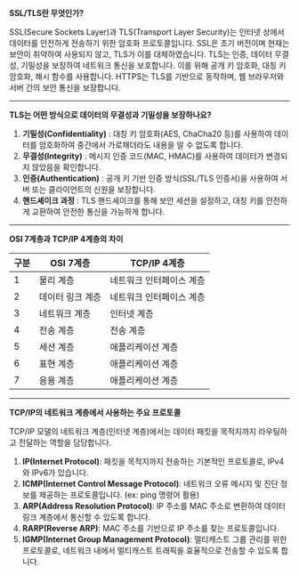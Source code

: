 
**SSL/TLS란 무엇인가?**

SSL(Secure Sockets Layer)과 TLS(Transport Layer Security)는 인터넷 상에서 데이터를 안전하게 전송하기 위한 암호화 프로토콜입니다. SSL은 초기 버전이며 현재는 보안이 취약하여 사용되지 않고, TLS가 이를 대체하였습니다. TLS는 인증, 데이터 무결성, 기밀성을 보장하여 네트워크 통신을 보호합니다. 이를 위해 공개 키 암호화, 대칭 키 암호화, 해시 함수를 사용합니다. HTTPS는 TLS를 기반으로 동작하며, 웹 브라우저와 서버 간의 보안 통신을 보장합니다.

---

**TLS는 어떤 방식으로 데이터의 무결성과 기밀성을 보장하나요?**
1. **기밀성(Confidentiality)** : 대칭 키 암호화(AES, ChaCha20 등)를 사용하여 데이터를 암호화하여 중간에서 가로채더라도 내용을 알 수 없도록 합니다.
2. **무결성(Integrity)** : 메시지 인증 코드(MAC, HMAC)를 사용하여 데이터가 변경되지 않았음을 확인합니다.
3. **인증(Authentication)** : 공개 키 기반 인증 방식(SSL/TLS 인증서)을 사용하여 서버 또는 클라이언트의 신원을 보장합니다.
4. **핸드셰이크 과정** : TLS 핸드셰이크를 통해 보안 세션을 설정하고, 대칭 키를 안전하게 교환하여 안전한 통신을 가능하게 합니다.

---

**OSI 7계층과 TCP/IP 4계층의 차이**

| 구분 | OSI 7계층 | TCP/IP 4계층 |
|------|-----------|--------------|
| 1 | 물리 계층 | 네트워크 인터페이스 계층 |
| 2 | 데이터 링크 계층 | 네트워크 인터페이스 계층 |
| 3 | 네트워크 계층 | 인터넷 계층 |
| 4 | 전송 계층 | 전송 계층 |
| 5 | 세션 계층 | 애플리케이션 계층 |
| 6 | 표현 계층 | 애플리케이션 계층 |
| 7 | 응용 계층 | 애플리케이션 계층 |

---

**TCP/IP의 네트워크 계층에서 사용하는 주요 프로토콜**

TCP/IP 모델의 네트워크 계층(인터넷 계층)에서는 데이터 패킷을 목적지까지 라우팅하고 전달하는 역할을 담당합니다.
1. **IP(Internet Protocol)**: 패킷을 목적지까지 전송하는 기본적인 프로토콜로, IPv4와 IPv6가 있습니다.
2. **ICMP(Internet Control Message Protocol)**: 네트워크 오류 메시지 및 진단 정보를 제공하는 프로토콜입니다. (ex: ping 명령어 활용)
3. **ARP(Address Resolution Protocol)**: IP 주소를 MAC 주소로 변환하여 데이터 링크 계층에서 통신할 수 있도록 합니다.
4. **RARP(Reverse ARP)**: MAC 주소를 기반으로 IP 주소를 찾는 프로토콜입니다.
5. **IGMP(Internet Group Management Protocol)**: 멀티캐스트 그룹 관리를 위한 프로토콜로, 네트워크 내에서 멀티캐스트 트래픽을 효율적으로 전송할 수 있도록 합니다.


